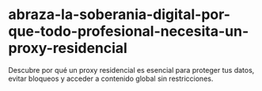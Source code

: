 # abraza-la-soberania-digital-por-que-todo-profesional-necesita-un-proxy-residencial
Descubre por qué un proxy residencial es esencial para proteger tus datos, evitar bloqueos y acceder a contenido global sin restricciones. 
